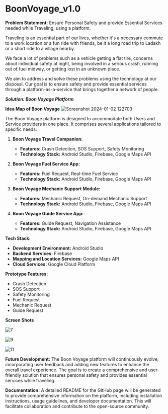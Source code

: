 ﻿# BoonVoyage_v1.0
**Problem Statement:**
Ensure Personal Safety and provide Essential Services needed while Traveling, using a platform.

Traveling is an essential part of our lives, whether it's a necessary commute to a work location or a fun ride with friends, be it a long road trip to Ladakh or a short ride to a village nearby.

We face a lot of problems such as a vehicle getting a flat tire, concerns about individual safety at night, being involved in a serious crash, running out of fuel midway, or getting lost in an unknown place.

We aim to address and solve these problems using the technology at our disposal. Our goal is to ensure safety and provide essential services through a platform-as-a-service that brings together a network of people.

***Solution: Boon Voyage Platform***

**Idea Map of Boon Voyage**
![Screenshot 2024-01-02 122703](https://github.com/sravs1407/BoonVoyage_v1.0/assets/95563750/66dca0ae-171b-4f73-bd1f-9acd72e8f3f1)



The Boon Voyage platform is designed to accommodate both Users and Service providers in one place. It comprises several applications tailored to specific needs:

1. **Boon Voyage Travel Companion:**
   - **Features:** Crash Detection, SOS Support, Safety Monitoring
   - **Technology Stack:** Android Studio, Firebase, Google Maps API

2. **Boon Voyage Fuel Service App:**
   - **Features:** Fuel Request, Real-time Fuel Service
   - **Technology Stack:** Android Studio, Firebase, Google Maps API

3. **Boon Voyage Mechanic Support Module:**
   - **Features:** Mechanic Request, On-demand Mechanic Support
   - **Technology Stack:** Android Studio, Firebase, Google Maps API

4. **Boon Voyage Guide Service App:**
   - **Features:** Guide Request, Navigation Assistance
   - **Technology Stack:** Android Studio, Firebase, Google Maps API

**Tech Stack:**
- **Development Environment:** Android Studio
- **Backend Services:** Firebase
- **Mapping and Location Services:** Google Maps API
- **Cloud Services:** Google Cloud Platform

**Prototype Features:**
- Crash Detection
- SOS Support
- Safety Monitoring
- Fuel Request
- Mechanic Request
- Guide Request


**Screen Shots**

![7](https://github.com/sravs1407/BoonVoyage_v1.0/assets/95563750/f0c85d85-b342-4df9-9651-12ff6fbd9652)

![9](https://github.com/sravs1407/BoonVoyage_v1.0/assets/95563750/91665007-6cd9-4671-b970-e8ff813fc4c1)

![11](https://github.com/sravs1407/BoonVoyage_v1.0/assets/95563750/6074af37-96d4-47a5-9026-1408b99e9798)


**Future Development:**
The Boon Voyage platform will continuously evolve, incorporating user feedback and adding new features to enhance the overall travel experience. The goal is to create a comprehensive and user-friendly solution that ensures personal safety and provides essential services while traveling.

**Documentation:**
A detailed README for the GitHub page will be generated to provide comprehensive information on the platform, including installation instructions, usage guidelines, and developer documentation. This will facilitate collaboration and contribute to the open-source community.
